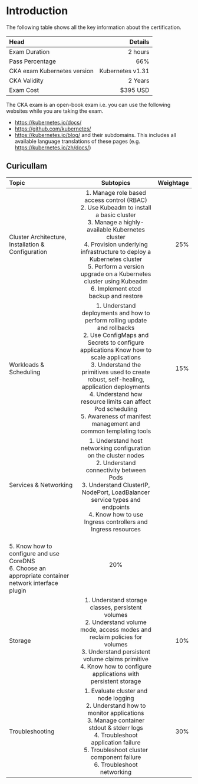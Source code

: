 # Introduction

The following table shows all the key information about the certification.

| Head                        |          Details |
| :-------------------------- | ---------------: |
| Exam Duration               |          2 hours |
| Pass Percentage             |              66% |
| CKA exam Kubernetes version | Kubernetes v1.31 |
| CKA Validity                |          2 Years |
| Exam Cost                   |         $395 USD |


The CKA exam is an open-book exam i.e. you can use the following websites while you are taking the exam.

- https://kubernetes.io/docs/
- https://github.com/kubernetes/
- https://kubernetes.io/blog/ and their subdomains. This includes all available language translations of these pages (e.g. https://kubernetes.io/zh/docs/)

## Curicullam

| Topic                                              |                 Subtopics                  | Weightage |
| :------------------------------------------------- | :----------------------------------------: | --------: |
| Cluster Architecture, Installation & Configuration | 1. Manage role based access control (RBAC) <br> 2. Use Kubeadm to install a basic cluster <br> 3. Manage a highly-available Kubernetes cluster <br> 4. Provision underlying infrastructure to deploy a Kubernetes cluster <br> 5. Perform a version upgrade on a Kubernetes cluster using Kubeadm <br> 6. Implement etcd backup and restore	| 25% |
| Workloads & Scheduling |	1. Understand deployments and how to perform rolling update and rollbacks <br> 2. Use ConfigMaps and Secrets to configure applications Know how to scale applications <br> 3. Understand the primitives used to create robust, self-healing, application deployments <br> 4. Understand how resource limits can affect Pod scheduling <br> 5. Awareness of manifest management and common templating tools	| 15% |
| Services & Networking	| 1. Understand host networking configuration on the cluster nodes <br> 2. Understand connectivity between Pods <br> 3. Understand ClusterIP, NodePort, LoadBalancer service types and endpoints <br> 4. Know how to use Ingress controllers and Ingress resources
<br> 5. Know how to configure and use CoreDNS <br> 6. Choose an appropriate container network interface plugin	| 20% |
|Storage |	1. Understand storage classes, persistent volumes <br> 2. Understand volume mode, access modes and reclaim policies for volumes <br> 3. Understand persistent volume claims primitive <br> 4. Know how to configure applications with persistent storage |	10% |
| Troubleshooting	| 1. Evaluate cluster and node logging <br> 2. Understand how to monitor applications <br> 3. Manage container stdout & stderr logs <br> 4. Troubleshoot application failure <br> 5. Troubleshoot cluster component failure <br> 6. Troubleshoot networking	| 30% |